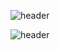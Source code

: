 ![header](https://user-images.githubusercontent.com/112850163/220835399-6a6f3bdd-a557-4490-b268-9a8104e09de1.gif)

![header](https://capsule-render.vercel.app/api?type=transparent&text=Hello!&fontColor=ffffff&fontSize=40)

<!--
**Undong00/Undong00** is a ✨ _special_ ✨ repository because its `README.md` (this file) appears on your GitHub profile.

Here are some ideas to get you started:

- 🔭 I’m currently working on ...
- 🌱 I’m currently learning ...
- 👯 I’m looking to collaborate on ...
- 🤔 I’m looking for help with ...
- 💬 Ask me about ...
- 📫 How to reach me: ...
- 😄 Pronouns: ...
- ⚡ Fun fact: ...
-->
